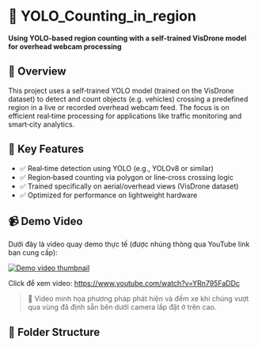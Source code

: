 # 🧠 YOLO_Counting_in_region  
**Using YOLO-based region counting with a self‑trained VisDrone model for overhead webcam processing**

## 📌 Overview  
This project uses a self‑trained YOLO model (trained on the VisDrone dataset) to detect and count objects (e.g. vehicles) crossing a predefined region in a live or recorded overhead webcam feed. The focus is on efficient real‑time processing for applications like traffic monitoring and smart‑city analytics.

## 🎯 Key Features
- ✅ Real‑time detection using YOLO (e.g., YOLOv8 or similar)
- ✅ Region‑based counting via polygon or line‑cross crossing logic
- ✅ Trained specifically on aerial/overhead views (VisDrone dataset)
- ✅ Optimized for performance on lightweight hardware

## 📹 Demo Video  
Dưới đây là video quay demo thực tế (được nhúng thông qua YouTube link bạn cung cấp):

[![Demo video thumbnail](https://img.youtube.com/vi/YRn795FaDDc/0.jpg)](https://www.youtube.com/watch?v=YRn795FaDDc)

Click để xem video: https://www.youtube.com/watch?v=YRn795FaDDc

> 🎥 Video minh họa phương pháp phát hiện và đếm xe khi chúng vượt qua vùng đã định sẵn bên dưới camera lắp đặt ở trên cao.

## 📁 Folder Structure
